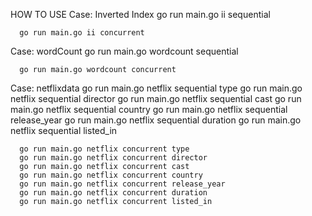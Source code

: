 HOW TO USE
Case: Inverted Index
      go run main.go ii sequential

      go run main.go ii concurrent

Case: wordCount
      go run main.go wordcount sequential

      go run main.go wordcount concurrent
      
Case: netflixdata
      go run main.go netflix sequential type
      go run main.go netflix sequential director
      go run main.go netflix sequential cast
      go run main.go netflix sequential country
      go run main.go netflix sequential release_year
      go run main.go netflix sequential duration
      go run main.go netflix sequential listed_in

      go run main.go netflix concurrent type
      go run main.go netflix concurrent director
      go run main.go netflix concurrent cast
      go run main.go netflix concurrent country
      go run main.go netflix concurrent release_year
      go run main.go netflix concurrent duration
      go run main.go netflix concurrent listed_in


